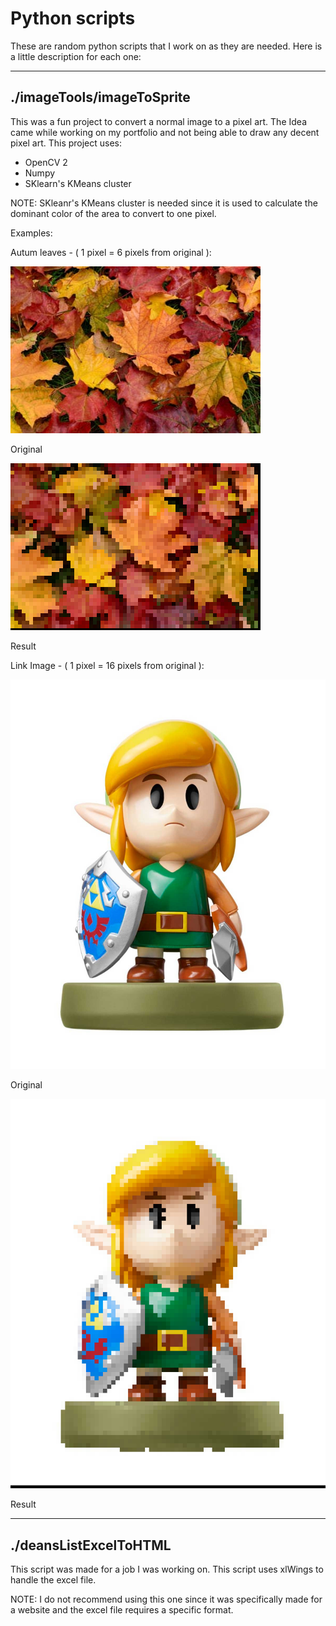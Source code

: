 # Python scripts
These are random python scripts that I work on as they are needed. Here is a little description for each one:
***
## ./imageTools/imageToSprite
This was a fun project to convert a normal image to a pixel art. The Idea came while working on my portfolio and not being able to draw any decent pixel art. This project uses:
* OpenCV 2
* Numpy
* SKlearn's KMeans cluster

NOTE: SKleanr's KMeans cluster is needed since it is used to calculate the dominant color of the area to convert to one pixel.

Examples:

Autum leaves - ( 1 pixel = 6 pixels from original ):

![Alt text](/imageTools/originalImages/fall-leaves.jpg?raw=true "Autum Leaves Original")

Original

![Alt text](/imageTools/resultingImages/fixedLeaves.png?raw=true "Autum Leaves Pixelated")

Result

Link Image - ( 1 pixel = 16 pixels from original ):

![Alt text](/imageTools/originalImages/link.jpg?raw=true "Autum Leaves Original")

Original

![Alt text](/imageTools/resultingImages/linkSprite.png?raw=true "Autum Leaves Pixelated")

Result
***
## ./deansListExcelToHTML
This script was made for a job I was working on. This script uses xlWings to handle the excel file.

NOTE: I do not recommend using this one since it was specifically made for a website and the excel file requires a specific format.